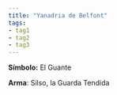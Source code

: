 ```yaml
---
title: "Yanadria de Belfont"
tags:
- tag1
- tag2
- tag3
---
```


**Símbolo:** El Guante

**Arma**: Silso, la Guarda Tendida